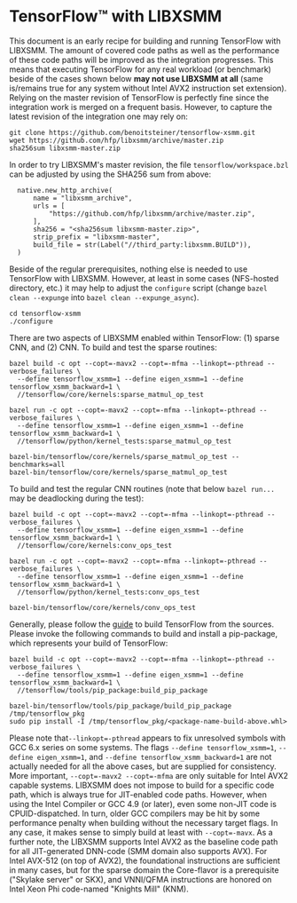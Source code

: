 # TensorFlow&trade; with LIBXSMM
This document is an early recipe for building and running TensorFlow with LIBXSMM. The amount of covered code paths as well as the performance of these code paths will be improved as the integration progresses. This means that executing TensorFlow for any real workload (or benchmark) beside of the cases shown below **may not use LIBXSMM at all** (same is/remains true for any system without Intel&#160;AVX2 instruction set extension). Relying on the master revision of TensorFlow is perfectly fine since the integration work is merged on a frequent basis. However, to capture the latest revision of the integration one may rely on:

```
git clone https://github.com/benoitsteiner/tensorflow-xsmm.git
wget https://github.com/hfp/libxsmm/archive/master.zip
sha256sum libxsmm-master.zip
```

In order to try LIBXSMM's master revision, the file `tensorflow/workspace.bzl` can be adjusted by using the SHA256 sum from above:

```
  native.new_http_archive(
      name = "libxsmm_archive",
      urls = [
          "https://github.com/hfp/libxsmm/archive/master.zip",
      ],
      sha256 = "<sha256sum libxsmm-master.zip>",
      strip_prefix = "libxsmm-master",
      build_file = str(Label("//third_party:libxsmm.BUILD")),
  )
```

Beside of the regular prerequisites, nothing else is needed to use TensorFlow with LIBXSMM. However, at least in some cases (NFS-hosted directory, etc.) it may help to adjust the `configure` script (change `bazel clean --expunge` into `bazel clean --expunge_async`).

```
cd tensorflow-xsmm
./configure
```

There are two aspects of LIBXSMM enabled within TensorFlow: (1)&#160;sparse CNN, and (2)&#160;CNN. To build and test the sparse routines:

```
bazel build -c opt --copt=-mavx2 --copt=-mfma --linkopt=-pthread --verbose_failures \
  --define tensorflow_xsmm=1 --define eigen_xsmm=1 --define tensorflow_xsmm_backward=1 \
  //tensorflow/core/kernels:sparse_matmul_op_test

bazel run -c opt --copt=-mavx2 --copt=-mfma --linkopt=-pthread --verbose_failures \
  --define tensorflow_xsmm=1 --define eigen_xsmm=1 --define tensorflow_xsmm_backward=1 \
  //tensorflow/python/kernel_tests:sparse_matmul_op_test

bazel-bin/tensorflow/core/kernels/sparse_matmul_op_test --benchmarks=all
bazel-bin/tensorflow/core/kernels/sparse_matmul_op_test
```

To build and test the regular CNN routines (note that below `bazel run...` may be deadlocking during the test):

```
bazel build -c opt --copt=-mavx2 --copt=-mfma --linkopt=-pthread --verbose_failures \
  --define tensorflow_xsmm=1 --define eigen_xsmm=1 --define tensorflow_xsmm_backward=1 \
  //tensorflow/core/kernels:conv_ops_test

bazel run -c opt --copt=-mavx2 --copt=-mfma --linkopt=-pthread --verbose_failures \
  --define tensorflow_xsmm=1 --define eigen_xsmm=1 --define tensorflow_xsmm_backward=1 \
  //tensorflow/python/kernel_tests:conv_ops_test

bazel-bin/tensorflow/core/kernels/conv_ops_test
```

Generally, please follow the [guide](https://www.tensorflow.org/install/install_sources) to build TensorFlow from the sources. Please invoke the following commands to build and install a pip-package, which represents your build of TensorFlow:

```
bazel build -c opt --copt=-mavx2 --copt=-mfma --linkopt=-pthread --verbose_failures \
  --define tensorflow_xsmm=1 --define eigen_xsmm=1 --define tensorflow_xsmm_backward=1 \
  //tensorflow/tools/pip_package:build_pip_package

bazel-bin/tensorflow/tools/pip_package/build_pip_package /tmp/tensorflow_pkg
sudo pip install -I /tmp/tensorflow_pkg/<package-name-build-above.whl>
```

Please note that`--linkopt=-pthread` appears to fix unresolved symbols with GCC 6.x series on some systems. The flags `--define tensorflow_xsmm=1`, `--define eigen_xsmm=1`, and `--define tensorflow_xsmm_backward=1` are not actually needed for all the above cases, but are supplied for consistency. More important, `--copt=-mavx2 --copt=-mfma` are only suitable for Intel&#160;AVX2 capable systems. LIBXSMM does not impose to build for a specific code path, which is always true for JIT-enabled code paths. However, when using the Intel Compiler or GCC&#160;4.9 (or later), even some non-JIT code is CPUID-dispatched. In turn, older GCC compilers may be hit by some performance penalty when building without the necessary target flags. In any case, it makes sense to simply build at least with `--copt=-mavx`. As a further note, the LIBXSMM supports Intel&#160;AVX2 as the baseline code path for all JIT-generated DNN-code (SMM domain also supports AVX). For Intel&#160;AVX-512 (on top of AVX2), the foundational instructions are sufficient in many cases, but for the sparse domain the Core-flavor is a prerequisite ("Skylake server" or SKX), and VNNI/QFMA instructions are honored on Intel Xeon&#160;Phi code-named "Knights Mill" (KNM).

